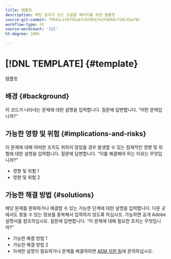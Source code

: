 ```yaml
---
title: 템플릿
description: 패턴 감지기 코드 도움말 페이지를 위한 템플릿
source-git-commit: 79561c1f0f5bab7c070557e3fd950c728c33e79c
workflow-type: ht
source-wordcount: '121'
ht-degree: 100%

---
```



# [!DNL TEMPLATE] {#template}

템플릿

## 배경 {#background}

이 코드가 나타내는 문제에 대한 설명을 입력합니다.
질문에 답변합니다. “어떤 문제입니까?”

## 가능한 영향 및 위험 {#implications-and-risks}

이 문제에 대해 어떠한 조치도 취하지 않았을 경우 발생할 수 있는 잠재적인 영향 및 위험에 대한 설명을 입력합니다.
질문에 답변합니다. “이를 해결해야 하는 이유는 무엇입니까?”

* 영향 및 위험 1
* 영향 및 위험 2

## 가능한 해결 방법 {#solutions}

해당 문제를 완화하거나 해결할 수 있는 가능한 단계에 대한 설명을 입력합니다. 다른 곳에서도 찾을 수 있는 정보를 중복해서 입력하지 않도록 하십시오. 가능하면 공개 Adobe 설명서를 참조하십시오.
질문에 답변합니다. “이 문제에 대해 필요한 조치는 무엇입니까?”

* 가능한 해결 방법 1
* 가능한 해결 방법 2
* 자세한 설명이 필요하거나 문제를 해결하려면 [AEM 지원 팀](https://helpx.adobe.com/kr/enterprise/using/support-for-experience-cloud.html)에 문의하십시오.
